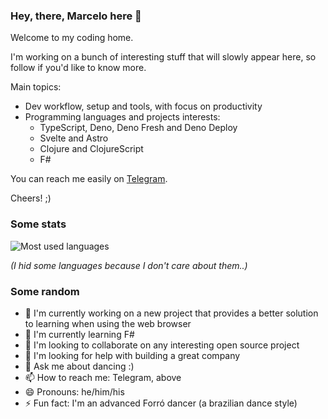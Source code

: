 ### Hey, there, Marcelo here 👋

Welcome to my coding home.

I'm working on a bunch of interesting stuff that will slowly appear here, so
follow if you'd like to know more.

Main topics:

- Dev workflow, setup and tools, with focus on productivity
- Programming languages and projects interests:
  - TypeScript, Deno, Deno Fresh and Deno Deploy
  - Svelte and Astro
  - Clojure and ClojureScript
  - F#

You can reach me easily on [Telegram](https://bit.ly/3NwNHXK).

Cheers! ;)

### Some stats

<!-- 

_As of 17jan23:_

![Most used languages](https://user-images.githubusercontent.com/2532492/212804054-9d4f69b6-7d32-478a-b486-0e76239d523c.png)

-->
 
![Most used languages](https://github-readme-stats.vercel.app/api/top-langs/?username=marcelocra&theme=dark&hide_border=true&layout=compact&hide=Python,Java,html,CSS,C,Shell,PowerShell,Vim%20Script&langs_count=10)

_(I hid some languages because I don't care about them..)_

### Some random

- 🔭 I'm currently working on a new project that provides a better solution
  to learning when using the web browser
- 🌱 I'm currently learning F#
- 👯 I'm looking to collaborate on any interesting open source project
- 🤔 I'm looking for help with building a great company
- 💬 Ask me about dancing :)
- 📫 How to reach me: Telegram, above
- 😄 Pronouns: he/him/his
- ⚡ Fun fact: I'm an advanced Forró dancer (a brazilian dance style)
